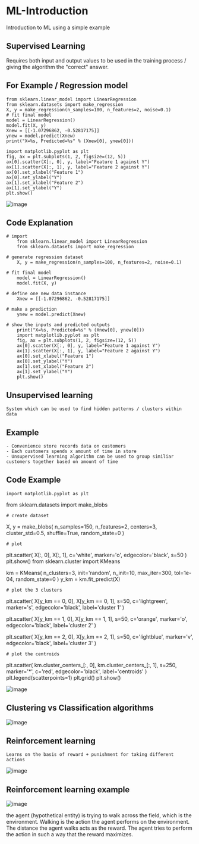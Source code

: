 # ML-Introduction
Introduction to ML using a simple example



## Supervised Learning
  Requires both input and output values to be used in the training process / giving the algorithm the "correct" answer.

## For Example / Regression model
    from sklearn.linear_model import LinearRegression
    from sklearn.datasets import make_regression
    X, y = make_regression(n_samples=100, n_features=2, noise=0.1)
    # fit final model
    model = LinearRegression()
    model.fit(X, y)
    Xnew = [[-1.07296862, -0.52817175]]
    ynew = model.predict(Xnew)
    print("X=%s, Predicted=%s" % (Xnew[0], ynew[0]))

    import matplotlib.pyplot as plt
    fig, ax = plt.subplots(1, 2, figsize=(12, 5))
    ax[0].scatter(X[:, 0], y, label="Feature 1 against Y")
    ax[1].scatter(X[:, 1], y, label="Feature 2 against Y")
    ax[0].set_xlabel("Feature 1")
    ax[0].set_ylabel("Y")
    ax[1].set_xlabel("Feature 2")
    ax[1].set_ylabel("Y")
    plt.show()

![image](https://user-images.githubusercontent.com/99629762/156682223-9276fb1f-e7a5-444a-bd86-ae6f37607178.png)


## Code Explanation
    
    # import 
        from sklearn.linear_model import LinearRegression
        from sklearn.datasets import make_regression
    
    # generate regression dataset
        X, y = make_regression(n_samples=100, n_features=2, noise=0.1)
    
    # fit final model
        model = LinearRegression()
        model.fit(X, y)
    
    # define one new data instance
        Xnew = [[-1.07296862, -0.52817175]]
    
    # make a prediction
        ynew = model.predict(Xnew)
    
    # show the inputs and predicted outputs
        print("X=%s, Predicted=%s" % (Xnew[0], ynew[0]))
        import matplotlib.pyplot as plt
        fig, ax = plt.subplots(1, 2, figsize=(12, 5))
        ax[0].scatter(X[:, 0], y, label="Feature 1 against Y")
        ax[1].scatter(X[:, 1], y, label="Feature 2 against Y")
        ax[0].set_xlabel("Feature 1")
        ax[0].set_ylabel("Y")
        ax[1].set_xlabel("Feature 2")
        ax[1].set_ylabel("Y")
        plt.show()
     
     
## Unsupervised learning
    System which can be used to find hidden patterns / clusters within data
    
    
## Example
    - Convenience store records data on customers
    - Each customers spends x amount of time in store
    - Unsupervised learning algorithm can be used to group similiar customers together based on amount of time
    
## Code Example

    import matplotlib.pyplot as plt
from sklearn.datasets import make_blobs

    # create dataset
X, y = make_blobs(
   n_samples=150, n_features=2,
   centers=3, cluster_std=0.5,
   shuffle=True, random_state=0
)

    # plot
plt.scatter(
   X[:, 0], X[:, 1],
   c='white', marker='o',
   edgecolor='black', s=50
)
plt.show()
from sklearn.cluster import KMeans

km = KMeans(
    n_clusters=3, init='random',
    n_init=10, max_iter=300, 
    tol=1e-04, random_state=0
)
y_km = km.fit_predict(X)

    # plot the 3 clusters
plt.scatter(
    X[y_km == 0, 0], X[y_km == 0, 1],
    s=50, c='lightgreen',
    marker='s', edgecolor='black',
    label='cluster 1'
)

plt.scatter(
    X[y_km == 1, 0], X[y_km == 1, 1],
    s=50, c='orange',
    marker='o', edgecolor='black',
    label='cluster 2'
)

plt.scatter(
    X[y_km == 2, 0], X[y_km == 2, 1],
    s=50, c='lightblue',
    marker='v', edgecolor='black',
    label='cluster 3'
)

    # plot the centroids
plt.scatter(
    km.cluster_centers_[:, 0], km.cluster_centers_[:, 1],
    s=250, marker='*',
    c='red', edgecolor='black',
    label='centroids'
)
plt.legend(scatterpoints=1)
plt.grid()
plt.show()

![image](https://user-images.githubusercontent.com/99629762/156688798-7fefc870-4c67-4a53-9326-6bcf42f8a8c4.png)


## Clustering vs Classification algorithms

![image](https://user-images.githubusercontent.com/99629762/158065526-ed60b83a-b507-44f6-acc7-ee2707f38a78.png)




## Reinforcement learning

    Learns on the basis of reward + punishment for taking different actions
    
![image](https://user-images.githubusercontent.com/99629762/158065426-9a3395c9-69c4-443b-befc-ce868172cbc0.png)


## Reinforcement learning example

  ![image](https://user-images.githubusercontent.com/99629762/158066937-64f6040e-39c8-4b43-b970-4e9bfd429886.png)

  the agent (hypothetical entity) is trying to walk across the field, which is the environment. Walking is the action the agent performs on the environment. The distance the       agent walks acts as the reward. The agent tries to perform the action in such a way that the reward maximizes.


    
    
    
    






